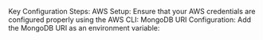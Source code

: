 Key Configuration Steps:
AWS Setup:
    Ensure that your AWS credentials are configured properly using the AWS CLI:
MongoDB URI Configuration:
  Add the MongoDB URI as an environment variable:
  

